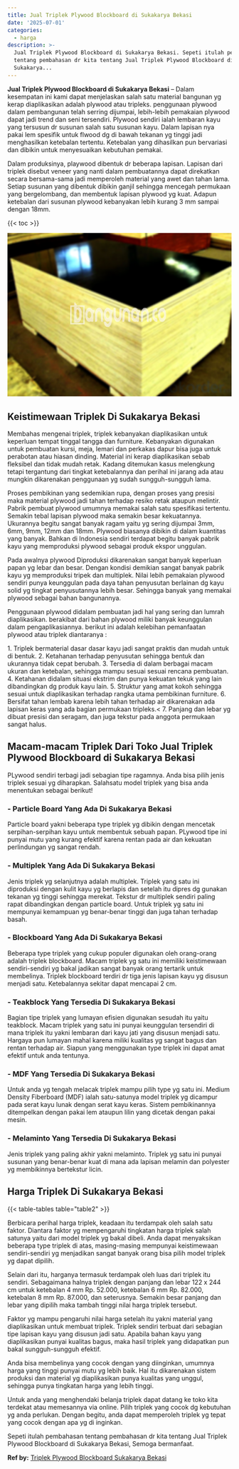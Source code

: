 ```yaml
---
title: Jual Triplek Plywood Blockboard di Sukakarya Bekasi
date: '2025-07-01'
categories:
  - harga
description: >-
  Jual Triplek Plywood Blockboard di Sukakarya Bekasi. Sepeti itulah pembahasan
  tentang pembahasan dr kita tentang Jual Triplek Plywood Blockboard di
  Sukakarya...
---
```


**Jual Triplek Plywood Blockboard di Sukakarya Bekasi** – Dalam kesempatan ini kami dapat menjelaskan salah satu material bangunan yg kerap diaplikasikan adalah plywood atau tripleks. penggunaan plywood dalam pembangunan telah serring dijumpai, lebih-lebih pemakaian plywood dapat jadi trend dan seni tersendiri. Plywood sendiri ialah lembaran kayu yang tersusun dr susunan salah satu susunan kayu. Dalam lapisan nya pakai lem spesifik untuk flwood dg di bawah tekanan yg tinggi jadi menghasilkan ketebalan tertentu. Ketebalan yang dihasilkan pun bervariasi dan dibikin untuk menyesuaikan kebutuhan pemakai.

Dalam produksinya, playwood dibentuk dr beberapa lapisan. Lapisan dari triplek disebut veneer yang nanti dalam pembuatannya dapat direkatkan secara bersama-sama jadi memperoleh material yang awet dan tahan lama. Setiap susunan yang dibentuk dibikin ganjil sehingga mencegah permukaan yang bergelombang, dan membentuk lapisan plywood yg kuat. Adapun ketebalan dari susunan plywood kebanyakan lebih kurang 3 mm sampai dengan 18mm.

{{< toc >}}

![Jual Triplek Plywood Blockboard di Sukakarya Bekasi](/images/jual-triplek-murah-14.png)

## Keistimewaan Triplek Di Sukakarya Bekasi

Membahas mengenai triplek, triplek kebanyakan diaplikasikan untuk keperluan tempat tinggal tangga dan furniture. Kebanyakan digunakan untuk pembuatan kursi, meja, lemari dan perkakas dapur bisa juga untuk perabotan atau hiasan dinding. Material ini kerap diaplikasikan sebab fleksibel dan tidak mudah retak. Kadang ditemukan kasus melengkung tetapi tergantung dari tingkat ketebalannya dan perihal ini jarang ada atau mungkin dikarenakan penggunaan yg sudah sungguh-sungguh lama.

Proses pembikinan yang sedemikian rupa, dengan proses yang presisi maka material plywood jadi tahan terhadap resiko retak ataupun melintir. Pabrik pembuat plywood umumnya memakai salah satu spesifikasi tertentu. Semakin tebal lapisan plywood maka semakin besar kekuatannya. Ukurannya begitu sangat banyak ragam yaitu yg sering dijumpai 3mm, 6mm, 9mm, 12mm dan 18mm. Plywood biasanya dibikin di dalam kuantitas yang banyak. Bahkan di Indonesia sendiri terdapat begitu banyak pabrik kayu yang memproduksi plywood sebagai produk ekspor unggulan.

Pada awalnya plywood Diproduksi dikarenakan sangat banyak keperluan papan yg lebar dan besar. Dengan kondisi demikian sangat banyak pabrik kayu yg memproduksi tripek dan multiplek. Nilai lebih pemakaian plywood sendiri punya keunggulan pada daya tahan penyusutan berlainan dg kayu solid yg tingkat penyusutannya lebih besar. Sehingga banyak yang memakai plywood sebagai bahan bangunannya.

Penggunaan plywood didalam pembuatan jadi hal yang sering dan lumrah diaplikasikan. berakibat dari bahan plywood miliki banyak keunggulan dalam pengaplikasiannya. berikut ini adalah kelebihan pemanfaatan plywood atau triplek diantaranya :

1\. Triplek bermaterial dasar dasar kayu jadi sangat praktis dan mudah untuk di bentuk. 2. Ketahanan terhadap penyusutan sehingga bentuk dan ukurannya tidak cepat berubah. 3. Tersedia di dalam berbagai macam ukuran dan ketebalan, sehingga mampu sesuai sesuai rencana pembuatan. 4. Ketahanan didalam situasi ekstrim dan punya kekuatan tekuk yang lain dibandingkan dg produk kayu lain. 5. Struktur yang amat kokoh sehingga sesuai untuk diaplikasikan terhadap rangka utama pembikinan furniture. 6. Bersifat tahan lembab karena lebih tahan terhadap air dikarenakan ada lapisan keras yang ada bagian permukaan tripleks.< 7. Panjang dan lebar yg dibuat presisi dan seragam, dan juga tekstur pada anggota permukaan sangat halus.

## Macam-macam Triplek Dari Toko Jual Triplek Plywood Blockboard di Sukakarya Bekasi

PLywood sendiri terbagi jadi sebagian tipe ragamnya. Anda bisa pilih jenis triplek sesuai yg diharapkan. Salahsatu model triplek yang bisa anda menentukan sebagai berikut!

### \- Particle Board Yang Ada Di Sukakarya Bekasi

Particle board yakni beberapa type triplek yg dibikin dengan mencetak serpihan-serpihan kayu untuk membentuk sebuah papan. PLywood tipe ini punyai mutu yang kurang efektif karena rentan pada air dan kekuatan perlindungan yg sangat rendah.

### \- Multiplek Yang Ada Di Sukakarya Bekasi

Jenis triplek yg selanjutnya adalah multiplek. Triplek yang satu ini diproduksi dengan kulit kayu yg berlapis dan setelah itu dipres dg gunakan tekanan yg tinggi sehingga merekat. Tekstur dr multiplek sendiri paling rapat dibandingkan dengan particle board. Untuk triplek yg satu ini mempunyai kemampuan yg benar-benar tinggi dan juga tahan terhadap basah.

### \- Blockboard Yang Ada Di Sukakarya Bekasi

Beberapa type triplek yang cukup populer digunakan oleh orang-orang adalah triplek blockboard. Macam triplek yg satu ini memiliki keistimewaan sendiri-sendiri yg bakal jadikan sangat banyak orang tertarik untuk membelinya. Triplek blockboard terdiri dr tiga jenis lapisan kayu yg disusun menjadi satu. Ketebalannya sekitar dapat mencapai 2 cm.

### \- Teakblock Yang Tersedia Di Sukakarya Bekasi

Bagian tipe triplek yang lumayan efisien digunakan sesudah itu yaitu teakblock. Macam triplek yang satu ini punyai keunggulan tersendiri di mana triplek itu yakni lembaran dari kayu jati yang disusun menjadi satu. Hargaya pun lumayan mahal karena miliki kualitas yg sangat bagus dan rentan terhadap air. Siapun yang menggunakan type triplek ini dapat amat efektif untuk anda tentunya.

### \- MDF Yang Tersedia Di Sukakarya Bekasi

Untuk anda yg tengah melacak triplek mampu pilih type yg satu ini. Medium Density Fiberboard (MDF) ialah satu-satunya model triplek yg dicampur pada serat kayu lunak dengan serat kayu keras. Sistem pembikinannya ditempelkan dengan pakai lem ataupun lilin yang dicetak dengan pakai mesin.

### \- Melaminto Yang Tersedia Di Sukakarya Bekasi

Jenis triplek yang paling akhir yakni melaminto. Triplek yg satu ini punyai susunan yang benar-benar kuat di mana ada lapisan melamin dan polyester yg membikinnya bertekstur licin.

## Harga Triplek Di Sukakarya Bekasi

{{< table-tables table="table2" >}}

Berbicara perihal harga triplek, keadaan itu terdampak oleh salah satu faktor. Diantara faktor yg mempengaruhi tingkatan harga triplek salah satunya yaitu dari model triplek yg bakal dibeli. Anda dapat menyaksikan beberapa type triplek di atas, masing-masing mempunyai keistimewaan sendiri-sendiri yg menjadikan sangat banyak orang bisa pilih model triplek yg dapat dipilih.

Selain dari itu, harganya termasuk terdampak oleh luas dari triplek itu sendiri. Sebagaimana halnya triplek dengan panjang dan lebar 122 x 244 cm untuk ketebalan 4 mm Rp. 52.000, ketebalan 6 mm Rp. 82.000, ketebalan 8 mm Rp. 87.000, dan seterusnya. Semakin besar panjang dan lebar yang dipilih maka tambah tinggi nilai harga triplek tersebut.

Faktor yg mampu pengaruhi nilai harga setelah itu yakni material yang diaplikasikan untuk membuat triplek. Triplek sendiri terbuat dari sebagian tipe lapisan kayu yang disusun jadi satu. Apabila bahan kayu yang diaplikasikan punyai kualitas bagus, maka hasil triplek yang didapatkan pun bakal sungguh-sungguh efektif.

Anda bisa membelinya yang cocok dengan yang diinginkan, umumnya harga yang tinggi punyai mutu yg lebih baik. Hal itu dikarenakan sistem produksi dan material yg diaplikasikan punya kualitas yang unggul, sehingga punya tingkatan harga yang lebih tinggi.

Untuk anda yang menghendaki belanja triplek dapat datang ke toko kita terdekat atau memesannya via online. Pilih triplek yang cocok dg kebutuhan yg anda perlukan. Dengan begitu, anda dapat memperoleh triplek yg tepat yang cocok dengan apa yg di inginkan.

Sepeti itulah pembahasan tentang pembahasan dr kita tentang Jual Triplek Plywood Blockboard di Sukakarya Bekasi, Semoga bermanfaat.

**Ref by:** [Triplek Plywood Blockboard Sukakarya Bekasi](https://id.wikipedia.org/wiki/Triplek)
